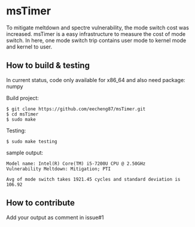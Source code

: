 # msTimer
To mitigate meltdown and spectre vulnerability, the mode switch cost was increased. msTimer is a easy infrastructure to measure the cost of mode switch. In here, one mode switch trip contains user mode to kernel mode and kernel to user.

## How to build & testing
In current status, code only available for x86_64 and also need package: numpy

Build project:
```
$ git clone https://github.com/eecheng87/msTimer.git
$ cd msTimer
$ sudo make
```
Testing:
```
$ sudo make testing
```
sample output:
```
Model name: Intel(R) Core(TM) i5-7200U CPU @ 2.50GHz
Vulnerability Meltdown: Mitigation; PTI

Avg of mode switch takes 1921.45 cycles and standard deviation is 106.92
```

## How to contribute
Add your output as comment in issue#1